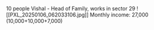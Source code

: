 10 people
Vishal - Head of Family, works in sector 29
![[PXL_20250106_062033106.jpg]]
Monthly income: 27,000 (10,000+10,000+7,000)